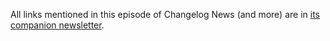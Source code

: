 All links mentioned in this episode of Changelog News (and more) are in [its companion newsletter](https://changelog.com/news/51/email).